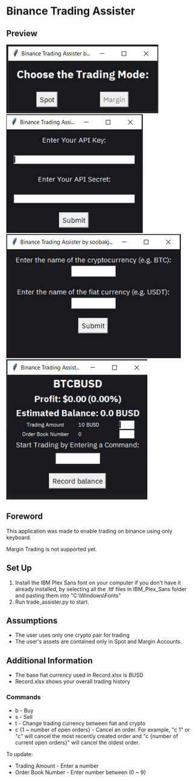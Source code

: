 # Binance Trading Assister

## Preview
<img src="images/preview1.png"/>
<img src="images/preview2.png"/>
<img src="images/preview3.png"/>
<img src="images/preview4.png"/>

## Foreword
This application was made to enable trading on binance using only keyboard.

Margin Trading is not supported yet.

## Set Up
1. Install the IBM Plex Sans font on your computer if you don't have it already installed, by selecting all the .ttf files in IBM_Plex_Sans folder and pasting them into "C:\Windows\Fonts"
2. Run trade_assister.py to start.

## Assumptions
- The user uses only one crypto pair for trading
- The user's assets are contained only in Spot and Margin Accounts.

## Additional Information
- The base fiat currency used in Record.xlsx is BUSD
- Record.xlsx shows your overall trading history

### Commands
- b - Buy
- s - Sell
- t - Change trading currency between fiat and crypto
- c {1 ~ number of open orders} - Cancel an order. For example, "c 1" or "c" will cancel the most recently created order and "c {number of current open orders}" will cancel the oldest order.

To update:
- Trading Amount - Enter a number
- Order Book Number - Enter number between (0 ~ 9)
